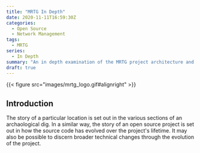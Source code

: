 ```yaml
---
title: "MRTG In Depth"
date: 2020-11-11T16:59:30Z
categories:
  - Open Source
  - Network Management
tags:
  - MRTG
series:
  - In Depth
summary: "An in depth examination of the MRTG project architecture and implementation and how it has evolved over the past 25 years."
draft: true
---
```


{{< figure src="images/mrtg_logo.gif#alignright" >}}

## Introduction

The story of a particular location is set out in the various sections of an archaological dig. In a similar way, the story of an open source project is set out in how the source code has evolved over the project's lifetime. It may also be possible to discern broader technical changes through the evolution of the project.

